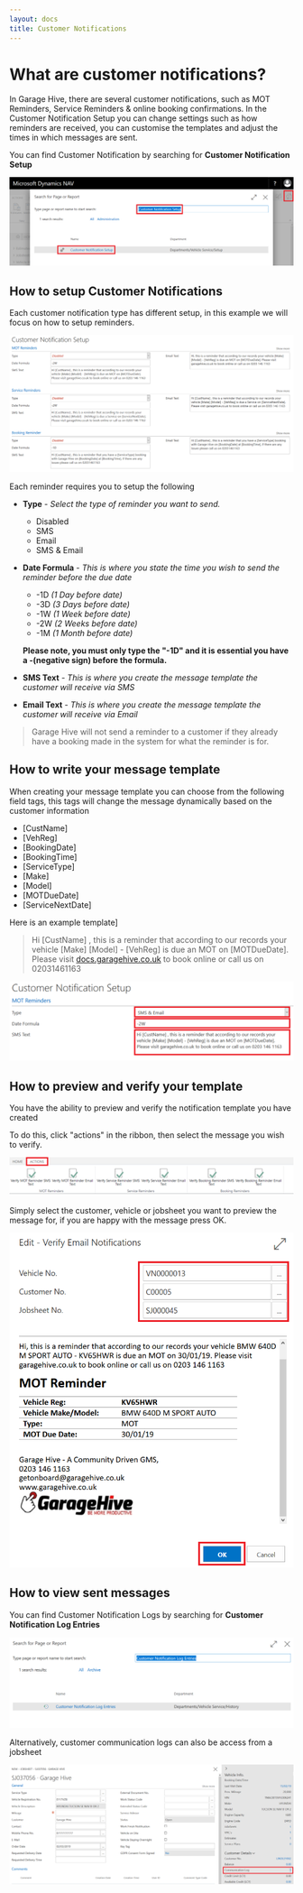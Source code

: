 ```yaml
---
layout: docs
title: Customer Notifications
---
```

# What are customer notifications?

In Garage Hive, there are several customer notifications, such as MOT Reminders, Service Reminders & online booking confirmations. In the Customer Notification Setup you can change settings such as how reminders are received, you can customise the templates and adjust the times in which messages are sent. 

You can find Customer Notification by searching for **Customer Notification Setup**

![](media/garagehive-customer-notification-setup.png)

## How to setup Customer Notifications

Each customer notification type has different setup, in this example we will focus on how to setup reminders. 

![](media/garagehive-customer-notification-setup-entries.png)

Each reminder requires you to setup the following
* **Type** - _Select the type of reminder you want to send._
    * Disabled
    * SMS
    * Email
    * SMS & Email

*  **Date Formula** - _This is where you state the time you wish to send the reminder before the due date_
    * -1D _(1 Day before date)_
    * -3D _(3 Days before date)_
    * -1W _(1 Week before date)_
    * -2W _(2 Weeks before date)_
    * -1M _(1 Month before date)_

    **Please note, you must only type the "-1D" and it is essential you have a -(negative sign) before the formula.**

*  **SMS Text** - _This is where you create the message template the customer will receive via SMS_

*  **Email Text** - _This is where you create the message template the customer will receive via Email_

>Garage Hive will not send a reminder to a customer if they already have a booking made in the system for what the reminder is for. 

## How to write your message template

When creating your message template you can choose from the following field tags, this tags will change the message dynamically based on the customer information

* [CustName] 
* [VehReg] 
* [BookingDate] 
* [BookingTime] 
* [ServiceType] 
* [Make] 
* [Model] 
* [MOTDueDate] 
* [ServiceNextDate]

Here is an example template]
> Hi [CustName] , this is a reminder that according to our records your vehicle [Make] [Model] - [VehReg] is due an MOT on [MOTDueDate]. Please visit [docs.garagehive.co.uk](https://docs.garagehive.co.uk/docs/ "A example URL") to book online or call us on 02031461163

![](media/garagehive-customer-notification-setup-required.png)


## How to preview and verify your template

You have the ability to preview and verify the  notification template you have created

To do this, click "actions" in the ribbon, then select the message you wish to verify. 

![](media/garagehive-customer-notification-setup-verify.png)

Simply select the customer, vehicle or jobsheet you want to preview the message for, if you are happy with the message press OK. 

![](media/garagehive-customer-notification-setup-fields.png)

## How to view sent messages

You can find Customer Notification Logs by searching for **Customer Notification Log Entries**

![](media/garagehive-customer-notification-log.png)

Alternatively, customer communication logs can also be access from a jobsheet

![](media/garagehive-customer-notification-log-jobsheet.png)